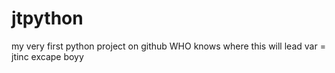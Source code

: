 # jtpython
my very first python project on github
WHO knows where this will lead
var = jtinc
excape boyy